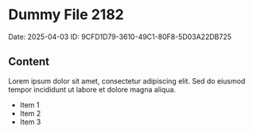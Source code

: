 # Dummy File 2182

Date: 2025-04-03
ID: 9CFD1D79-3610-49C1-80F8-5D03A22DB725

## Content

Lorem ipsum dolor sit amet, consectetur adipiscing elit.
Sed do eiusmod tempor incididunt ut labore et dolore magna aliqua.

* Item 1
* Item 2
* Item 3

